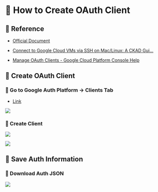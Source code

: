 # 💚 How to Create OAuth Client
## 💛 Reference
- [Official Document](https://cloud.google.com/compute/docs/connect/standard-ssh#console)

- [Connect to Google Cloud VMs via SSH on Mac/Linux: A CKAD Gui…](https://www.getambassador.io/blog/ckad-tips-connect-to-google-cloud-vm-using-ssh-on-mac-linux)

- [Manage OAuth Clients - Google Cloud Platform Console Help](https://support.google.com/cloud/answer/15549257?visit_id=638853618753474235-3250961114&rd=1)

## 💛 Create OAuth Client
### 🤍 Go to Google Auth Platform → Clients Tab
- [Link](https://console.cloud.google.com/auth/clients)


![](https://prod-files-secure.s3.us-west-2.amazonaws.com/e7a75158-b9c4-4d57-84fa-9858bfaefc38/53ff2310-3d65-4795-a306-c2a2e9c04a66/image.png?X-Amz-Algorithm=AWS4-HMAC-SHA256&X-Amz-Content-Sha256=UNSIGNED-PAYLOAD&X-Amz-Credential=ASIAZI2LB4662AIBSH6F%2F20250627%2Fus-west-2%2Fs3%2Faws4_request&X-Amz-Date=20250627T210632Z&X-Amz-Expires=3600&X-Amz-Security-Token=IQoJb3JpZ2luX2VjEIP%2F%2F%2F%2F%2F%2F%2F%2F%2F%2FwEaCXVzLXdlc3QtMiJIMEYCIQCMp8CxhBcOLj2lEmadqctCZQS3QEfOFALQeAYcdbkiKQIhAK4tCbK6RgrLct5GIbP0ih8QQgG81MiV%2FQlV6X8TjWW%2FKv8DCHwQABoMNjM3NDIzMTgzODA1IgyMxcc9SJ676mfVJWoq3AOt8%2FsGeAzfTKAB0VDR6npcnxlzjKvCABokj1NeDKcnhJtlhTAOciOrIi3aZfhJrBXHxXMl1dACc9De5bl8ORyNj24%2F6ijFIfyW6NlvzFInibwsXqMNF7rVJmxlg093Uf1zbDLlCprC88bDBn2zIsXG1FHfmftMBXoGgzZwjYKqg66WlcIDk1RxkQQuuL3QeoD348BGJ69dcXA4E4eG2Z9K8B9g5qQGgwpwANShhmVdEjP%2FwNLb2MpnxrovoyWf94RYx%2FRO54QWzU0U8wjVa7%2BWPsECgcagAHuuPYgqkSDeml9ES0UvlTtVMG9d0KpNF8s%2Bd7oVay%2BR42hb4tpDub%2FSYq%2BVhKsCTGTALkxAE1OkOs0GjaVq3mbQ99X4qdIQLH13Fjk0U17aMf4pEmpAfojak20RHYyEExB7TPkDUwZNWhfdNjm2UTcvn34B9hrd%2FTXQTKpLcMEVXTBqErHQ%2BPmmMd6ZwX3pfM0igEGGBnPzWXIBNKiTWinXlQPE%2FpX6JA%2FJzfBLASk0cZy33kuXBvfhvxcqETdQ4RAyiEmTlE%2Bo2Lrr3lvBA1gdn9eSqbGJJsDZBn%2F5jA0yzz4VVkBMg8IKN7%2Fkh%2Bp2uqb%2BMckdVHV2zvi3fRORb1Dr%2BNHwxzCuyvvCBjqkAf7Q5VIFvaBSwfHkwhslkj41UUCIIVP8N4dYmBP%2FebnNoMz4vX%2Bu4JygYtNiZogQ2lb2Uke9212pc8HG%2F%2B%2BATips0mALHSpqTZzUcF925zLiolXsphILEON2I0UXMi3tsMAHn7wV9h4crXoYiQFz5LCJzqTO%2FLLnPStuUSx78vT2z9PaTyJQ1JIrZcrdaSVPigRdDrLFLZencIVaMo5rZPfIqt%2FT&X-Amz-Signature=64b23e35c9504ab920730726de98e098d46f820eee88b674edf564ddf7cd9045&X-Amz-SignedHeaders=host&x-amz-checksum-mode=ENABLED&x-id=GetObject)

### 🤍 Create Client

![](https://prod-files-secure.s3.us-west-2.amazonaws.com/e7a75158-b9c4-4d57-84fa-9858bfaefc38/557e87e6-8520-4f84-9033-237ba2a7a10f/image.png?X-Amz-Algorithm=AWS4-HMAC-SHA256&X-Amz-Content-Sha256=UNSIGNED-PAYLOAD&X-Amz-Credential=ASIAZI2LB4662AIBSH6F%2F20250627%2Fus-west-2%2Fs3%2Faws4_request&X-Amz-Date=20250627T210632Z&X-Amz-Expires=3600&X-Amz-Security-Token=IQoJb3JpZ2luX2VjEIP%2F%2F%2F%2F%2F%2F%2F%2F%2F%2FwEaCXVzLXdlc3QtMiJIMEYCIQCMp8CxhBcOLj2lEmadqctCZQS3QEfOFALQeAYcdbkiKQIhAK4tCbK6RgrLct5GIbP0ih8QQgG81MiV%2FQlV6X8TjWW%2FKv8DCHwQABoMNjM3NDIzMTgzODA1IgyMxcc9SJ676mfVJWoq3AOt8%2FsGeAzfTKAB0VDR6npcnxlzjKvCABokj1NeDKcnhJtlhTAOciOrIi3aZfhJrBXHxXMl1dACc9De5bl8ORyNj24%2F6ijFIfyW6NlvzFInibwsXqMNF7rVJmxlg093Uf1zbDLlCprC88bDBn2zIsXG1FHfmftMBXoGgzZwjYKqg66WlcIDk1RxkQQuuL3QeoD348BGJ69dcXA4E4eG2Z9K8B9g5qQGgwpwANShhmVdEjP%2FwNLb2MpnxrovoyWf94RYx%2FRO54QWzU0U8wjVa7%2BWPsECgcagAHuuPYgqkSDeml9ES0UvlTtVMG9d0KpNF8s%2Bd7oVay%2BR42hb4tpDub%2FSYq%2BVhKsCTGTALkxAE1OkOs0GjaVq3mbQ99X4qdIQLH13Fjk0U17aMf4pEmpAfojak20RHYyEExB7TPkDUwZNWhfdNjm2UTcvn34B9hrd%2FTXQTKpLcMEVXTBqErHQ%2BPmmMd6ZwX3pfM0igEGGBnPzWXIBNKiTWinXlQPE%2FpX6JA%2FJzfBLASk0cZy33kuXBvfhvxcqETdQ4RAyiEmTlE%2Bo2Lrr3lvBA1gdn9eSqbGJJsDZBn%2F5jA0yzz4VVkBMg8IKN7%2Fkh%2Bp2uqb%2BMckdVHV2zvi3fRORb1Dr%2BNHwxzCuyvvCBjqkAf7Q5VIFvaBSwfHkwhslkj41UUCIIVP8N4dYmBP%2FebnNoMz4vX%2Bu4JygYtNiZogQ2lb2Uke9212pc8HG%2F%2B%2BATips0mALHSpqTZzUcF925zLiolXsphILEON2I0UXMi3tsMAHn7wV9h4crXoYiQFz5LCJzqTO%2FLLnPStuUSx78vT2z9PaTyJQ1JIrZcrdaSVPigRdDrLFLZencIVaMo5rZPfIqt%2FT&X-Amz-Signature=50883725a402f8520dfbe103dfa3a9c26cd8af508c49efb293121d28e44dc6b9&X-Amz-SignedHeaders=host&x-amz-checksum-mode=ENABLED&x-id=GetObject)


![](https://prod-files-secure.s3.us-west-2.amazonaws.com/e7a75158-b9c4-4d57-84fa-9858bfaefc38/02c0c8ca-b140-4bb7-ae85-caf400e404c5/image.png?X-Amz-Algorithm=AWS4-HMAC-SHA256&X-Amz-Content-Sha256=UNSIGNED-PAYLOAD&X-Amz-Credential=ASIAZI2LB4662AIBSH6F%2F20250627%2Fus-west-2%2Fs3%2Faws4_request&X-Amz-Date=20250627T210632Z&X-Amz-Expires=3600&X-Amz-Security-Token=IQoJb3JpZ2luX2VjEIP%2F%2F%2F%2F%2F%2F%2F%2F%2F%2FwEaCXVzLXdlc3QtMiJIMEYCIQCMp8CxhBcOLj2lEmadqctCZQS3QEfOFALQeAYcdbkiKQIhAK4tCbK6RgrLct5GIbP0ih8QQgG81MiV%2FQlV6X8TjWW%2FKv8DCHwQABoMNjM3NDIzMTgzODA1IgyMxcc9SJ676mfVJWoq3AOt8%2FsGeAzfTKAB0VDR6npcnxlzjKvCABokj1NeDKcnhJtlhTAOciOrIi3aZfhJrBXHxXMl1dACc9De5bl8ORyNj24%2F6ijFIfyW6NlvzFInibwsXqMNF7rVJmxlg093Uf1zbDLlCprC88bDBn2zIsXG1FHfmftMBXoGgzZwjYKqg66WlcIDk1RxkQQuuL3QeoD348BGJ69dcXA4E4eG2Z9K8B9g5qQGgwpwANShhmVdEjP%2FwNLb2MpnxrovoyWf94RYx%2FRO54QWzU0U8wjVa7%2BWPsECgcagAHuuPYgqkSDeml9ES0UvlTtVMG9d0KpNF8s%2Bd7oVay%2BR42hb4tpDub%2FSYq%2BVhKsCTGTALkxAE1OkOs0GjaVq3mbQ99X4qdIQLH13Fjk0U17aMf4pEmpAfojak20RHYyEExB7TPkDUwZNWhfdNjm2UTcvn34B9hrd%2FTXQTKpLcMEVXTBqErHQ%2BPmmMd6ZwX3pfM0igEGGBnPzWXIBNKiTWinXlQPE%2FpX6JA%2FJzfBLASk0cZy33kuXBvfhvxcqETdQ4RAyiEmTlE%2Bo2Lrr3lvBA1gdn9eSqbGJJsDZBn%2F5jA0yzz4VVkBMg8IKN7%2Fkh%2Bp2uqb%2BMckdVHV2zvi3fRORb1Dr%2BNHwxzCuyvvCBjqkAf7Q5VIFvaBSwfHkwhslkj41UUCIIVP8N4dYmBP%2FebnNoMz4vX%2Bu4JygYtNiZogQ2lb2Uke9212pc8HG%2F%2B%2BATips0mALHSpqTZzUcF925zLiolXsphILEON2I0UXMi3tsMAHn7wV9h4crXoYiQFz5LCJzqTO%2FLLnPStuUSx78vT2z9PaTyJQ1JIrZcrdaSVPigRdDrLFLZencIVaMo5rZPfIqt%2FT&X-Amz-Signature=2f27d8ffd714db4b4fe7ed52d17ec29899530d53820aa0c6731f6c344d0fadc1&X-Amz-SignedHeaders=host&x-amz-checksum-mode=ENABLED&x-id=GetObject)

## 💛 Save Auth Information
### 🤍 Download Auth JSON

![](https://prod-files-secure.s3.us-west-2.amazonaws.com/e7a75158-b9c4-4d57-84fa-9858bfaefc38/4a30d75e-782a-4070-b459-f2b4be82ccaa/image.png?X-Amz-Algorithm=AWS4-HMAC-SHA256&X-Amz-Content-Sha256=UNSIGNED-PAYLOAD&X-Amz-Credential=ASIAZI2LB4662AIBSH6F%2F20250627%2Fus-west-2%2Fs3%2Faws4_request&X-Amz-Date=20250627T210632Z&X-Amz-Expires=3600&X-Amz-Security-Token=IQoJb3JpZ2luX2VjEIP%2F%2F%2F%2F%2F%2F%2F%2F%2F%2FwEaCXVzLXdlc3QtMiJIMEYCIQCMp8CxhBcOLj2lEmadqctCZQS3QEfOFALQeAYcdbkiKQIhAK4tCbK6RgrLct5GIbP0ih8QQgG81MiV%2FQlV6X8TjWW%2FKv8DCHwQABoMNjM3NDIzMTgzODA1IgyMxcc9SJ676mfVJWoq3AOt8%2FsGeAzfTKAB0VDR6npcnxlzjKvCABokj1NeDKcnhJtlhTAOciOrIi3aZfhJrBXHxXMl1dACc9De5bl8ORyNj24%2F6ijFIfyW6NlvzFInibwsXqMNF7rVJmxlg093Uf1zbDLlCprC88bDBn2zIsXG1FHfmftMBXoGgzZwjYKqg66WlcIDk1RxkQQuuL3QeoD348BGJ69dcXA4E4eG2Z9K8B9g5qQGgwpwANShhmVdEjP%2FwNLb2MpnxrovoyWf94RYx%2FRO54QWzU0U8wjVa7%2BWPsECgcagAHuuPYgqkSDeml9ES0UvlTtVMG9d0KpNF8s%2Bd7oVay%2BR42hb4tpDub%2FSYq%2BVhKsCTGTALkxAE1OkOs0GjaVq3mbQ99X4qdIQLH13Fjk0U17aMf4pEmpAfojak20RHYyEExB7TPkDUwZNWhfdNjm2UTcvn34B9hrd%2FTXQTKpLcMEVXTBqErHQ%2BPmmMd6ZwX3pfM0igEGGBnPzWXIBNKiTWinXlQPE%2FpX6JA%2FJzfBLASk0cZy33kuXBvfhvxcqETdQ4RAyiEmTlE%2Bo2Lrr3lvBA1gdn9eSqbGJJsDZBn%2F5jA0yzz4VVkBMg8IKN7%2Fkh%2Bp2uqb%2BMckdVHV2zvi3fRORb1Dr%2BNHwxzCuyvvCBjqkAf7Q5VIFvaBSwfHkwhslkj41UUCIIVP8N4dYmBP%2FebnNoMz4vX%2Bu4JygYtNiZogQ2lb2Uke9212pc8HG%2F%2B%2BATips0mALHSpqTZzUcF925zLiolXsphILEON2I0UXMi3tsMAHn7wV9h4crXoYiQFz5LCJzqTO%2FLLnPStuUSx78vT2z9PaTyJQ1JIrZcrdaSVPigRdDrLFLZencIVaMo5rZPfIqt%2FT&X-Amz-Signature=e2c8ef5b905b3c8a0823412be72957feb9d630d84c7a06f32570691b9ea1b28d&X-Amz-SignedHeaders=host&x-amz-checksum-mode=ENABLED&x-id=GetObject)
